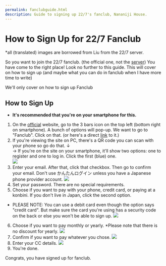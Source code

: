 ```yaml
---
permalink: fanclubguide.html
description: Guide to signing up 22/7's fanclub, Nananiji House.
---
```


# How to Sign Up for 22/7 Fanclub

*all (translated) images are borrowed from Liu from the 22/7 server.

So you want to join the 22/7 fanclub. (the official one, not the [server](http://discord.gg/227))
You have come to the right place! Look no further to this guide. This will cover on how to sign up (and maybe what you can do in fanclub when I have more time to write)

We'll only cover on how to sign up Fanclub

## How to Sign Up

* **It's recommended that you're on your smartphone for this.** 
1. On the [official](https://nanabunnonijyuuni.com/) website, go to the 3 bars icon on the top left (bottom right on smartphone). A bunch of options will pop-up. We want to go to "Fanclub". Click on that. (or here's a direct [link](https://nanabunnonijyuuni-mobile.com/) to it.)
2. If you're viewing the site on PC, there's a QR code you can scan with your phone so go do that. ↓   
    → If you're on the site on your smartphone, it'll show two options: one to register and one to log in. Click the first (blue) one.   
![](https://i.imgur.com/SYt4NN3.png)
3. Enter your email. After that, click that checkbox. Then go to confirm your email. Don't use かんたんログイン unless you have a Japanese phone provider account.
![](https://i.imgur.com/9BABMxI.png)
4. Set your password. There are no special requirements.
5. Choose if you want to pay with your phone, credit card, or paying at a konbini. If you don't live in Japan, click the second option.
* PLEASE NOTE: You can use a debit card even though the option says "credit card". But make sure the card you're using has a security code on the back or else you won't be able to sign up.
![](https://i.imgur.com/petH6Cj.png)
6. Choose if you want to pay monthly or yearly. *Please note that there is no discount for yearly.
![](https://i.imgur.com/Lrq9e6F.png)
7. Confirm if you want to pay whatever you chose. 
![](https://i.imgur.com/NI4x1rb.png)
9. Enter your CC details.
![](https://i.imgur.com/RLk4F08.png)
11. You're done.

Congrats, you have signed up for fanclub. 
